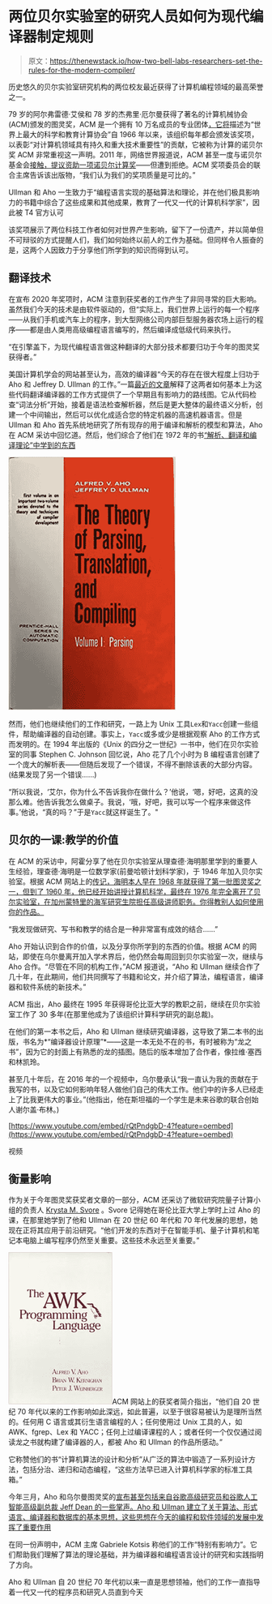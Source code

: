 # 两位贝尔实验室的研究人员如何为现代编译器制定规则

> 原文：<https://thenewstack.io/how-two-bell-labs-researchers-set-the-rules-for-the-modern-compiler/>

历史悠久的贝尔实验室研究机构的两位校友最近获得了计算机编程领域的最高荣誉之一。

79 岁的阿尔弗雷德·艾侯和 78 岁的杰弗里·厄尔曼获得了著名的计算机械协会(ACM)颁发的图灵奖，ACM 是一个拥有 10 万名成员的专业团体[，它将](https://www.acm.org/about-acm/about-the-acm-organization)描述为“世界上最大的科学和教育计算协会”自 1966 年以来，该组织每年都会颁发该奖项，以表彰“对计算机领域具有持久和重大技术重要性”的贡献，它被称为计算的诺贝尔奖 ACM 非常重视这一声明。2011 年，网络世界报道说，ACM 甚至一度与诺贝尔基金会[接触，提议资助一项诺贝尔计算奖](https://www.networkworld.com/article/2177705/data-center-why-there-s-no-nobel-prize-in-computing.html)——但遭到拒绝。ACM 奖项委员会的联合主席告诉该出版物，“我们认为我们的奖项质量是可比的。”

Ullman 和 Aho 一生致力于“编程语言实现的基础算法和理论，并在他们极具影响力的书籍中综合了这些成果和其他成果，教育了一代又一代的计算机科学家”，因此被 T4 官方认可

该奖项展示了两位科技工作者如何对世界产生影响，留下了一份遗产，并以简单但不可辩驳的方式提醒人们，我们如何始终以前人的工作为基础。但同样令人振奋的是，这两个人因致力于分享他们所学到的知识而得到认可。

## 翻译技术

在宣布 2020 年奖项时，ACM 注意到获奖者的工作产生了非同寻常的巨大影响。虽然我们今天的技术是由软件驱动的，但“实际上，我们世界上运行的每一个程序——从我们手机或汽车上的程序，到大型网络公司内部巨型服务器农场上运行的程序——都是由人类用高级编程语言编写的，然后编译成低级代码来执行。

“在引擎盖下，为现代编程语言做这种翻译的大部分技术都要归功于今年的图灵奖获得者。”

美国计算机学会的网站甚至认为，高效的编译器“今天的存在在很大程度上归功于 Aho 和 Jeffrey D. Ullman 的工作。”一篇[最近的文章](https://cacm.acm.org/magazines/2021/6/252834-getting-down-to-basics/fulltext)解释了这两者如何基本上为这些代码翻译编译器的工作方式提供了一个早期且有影响力的路线图。它从代码检查“词法分析”开始，接着是语法检查解析器，然后是更大整体的最终语义分析，创建一个中间输出，然后可以优化成适合您的特定机器的高速机器语言。但是 Ullman 和 Aho 首先系统地研究了所有现存的用于编译和解析的模型和算法，Aho 在 ACM 采访中回忆道。然后，他们综合了他们在 1972 年的书[“解析、翻译和编译理论”中学到的东西](https://dl.acm.org/doi/10.5555/578812)

![Theory of Parsing Translation and Compiling book cover via Amazon](img/43b6ab03c108de96447575650c7fd682.png)

然而，他们也继续他们的工作和研究，一路上为 Unix 工具`Lex`和`Yacc`创建一些组件，帮助编译器的自动创建。事实上，`Yacc`或多或少是根据观察 Aho 的工作方式而发明的。在 1994 年出版的《Unix 的四分之一世纪》一书中，他们在贝尔实验室的同事 Stephen C. Johnson 回忆说，Aho 花了几个小时为 B 编程语言创建了一个庞大的解析表——但随后发现了一个错误，不得不删除该表的大部分内容。(结果发现了另一个错误……)

“所以我说，‘艾尔，你为什么不告诉我你在做什么？’他说，‘嗯，好吧，这真的没那么难。他告诉我怎么做桌子。我说，‘哦，好吧，我可以写一个程序来做这件事。’他说，“真的吗？”于是`Yacc`就这样诞生了。"

## 贝尔的一课:教学的价值

在 ACM 的采访中，阿霍分享了他在贝尔实验室从理查德·海明那里学到的重要人生经验，理查德·海明是一位数学家(前曼哈顿计划科学家)，于 1946 年加入贝尔实验室。根据 ACM 网站上的[传记，海明本人早在 1968 年就获得了第一批图灵奖之一，但到了 1960 年，他已经开始讲授计算机科学，最终在 1976 年完全离开了贝尔实验室，在加州蒙特里的海军研究生院担任高级讲师职务。你得教别人如何使用你的作品。](https://amturing.acm.org/award_winners/hamming_1000652.cfm)

“我发现做研究、写书和教学的结合是一种非常富有成效的结合……”

Aho 开始认识到合作的价值，以及分享你所学到的东西的价值。根据 ACM 的网站，即使在乌尔曼离开加入学术界后，他仍然会每周回到贝尔实验室一次，继续与 Aho 合作。“尽管在不同的机构工作，”ACM 报道说，“Aho 和 Ullman 继续合作了几十年，在此期间，他们共同撰写了书籍和论文，并介绍了算法，编程语言，编译器和软件系统的新技术。”

ACM 指出，Aho 最终在 1995 年获得哥伦比亚大学的教职之前，继续在贝尔实验室工作了 30 多年(在那里他成为了该组织计算科学研究的副总裁)。

在他们的第一本书之后，Aho 和 Ullman 继续研究编译器，这导致了第二本书的出版，书名为*“编译器设计原理”*——这是一本无处不在的书，有时被称为“龙之书”，因为它的封面上有熟悉的龙的插图。随后的版本增加了合作者，像拉维·塞西和林凯玲。

甚至几十年后，在 2016 年的一个视频中，乌尔曼承认“我一直认为我的贡献在于我写的书，以及它如何影响年轻人做他们自己的伟大工作。他们中的许多人已经走上了比我更伟大的事业。”(他指出，他在斯坦福的一个学生是未来谷歌的联合创始人谢尔盖·布林。)

[https://www.youtube.com/embed/rQtPndgbD-4?feature=oembed](https://www.youtube.com/embed/rQtPndgbD-4?feature=oembed)

视频

## 衡量影响

作为关于今年图灵奖获奖者文章的一部分，ACM 还采访了微软研究院量子计算小组的负责人 [Krysta M. Svore](https://www.microsoft.com/en-us/research/people/ksvore/) 。Svore 记得她在哥伦比亚大学上学时上过 Aho 的课，在那里她学到了他和 Ullman 在 20 世纪 60 年代和 70 年代发展的思想，她现在正将其应用于前沿研究。“他们开发的东西对于在智能手机、量子计算机和笔记本电脑上编写程序仍然至关重要。这些技术永远至关重要。”

![Cover of The Awk Programming Language book (via Amazon) - 1988](img/2221a932857fea3fe55a44692af69ec7.png)ACM 网站上的获奖者简介指出，“他们自 20 世纪 70 年代以来的工作影响如此深远，如此普遍，以至于很容易被认为是理所当然的。任何用 C 语言或其衍生语言编程的人；任何使用过 Unix 工具的人，如 AWK、fgrep、Lex 和 YACC；任何上过编译课程的人；或者任何一个仅仅通过阅读龙之书就构建了编译器的人，都被 Aho 和 Ullman 的作品所感动。”

它称赞他们的书“计算机算法的设计和分析”从广泛的算法中锻造了一系列设计方法，包括分治、递归和动态编程，“这些方法早已进入计算机科学家的标准工具箱。”

今年三月，Aho 和乌尔曼图灵奖的[宣布甚至包括来自谷歌高级研究员和谷歌人工智能高级副总裁 Jeff Dean 的一些掌声。Aho 和 Ullman 建立了关于算法、形式语言、编译器和数据库的基本思想，这些思想在今天的编程和软件领域的发展中发挥了重要作用](https://awards.acm.org/binaries/content/assets/press-releases/2021/march/turing-award-2020.pdf)

在同一份声明中，ACM 主席 Gabriele Kotsis 称他们的工作“特别有影响力”。它们帮助我们理解了算法的理论基础，并为编译器和编程语言设计的研究和实践指明了方向。

Aho 和 Ullman 自 20 世纪 70 年代初以来一直是思想领袖，他们的工作一直指导着一代又一代的程序员和研究人员直到今天

<svg xmlns:xlink="http://www.w3.org/1999/xlink" viewBox="0 0 68 31" version="1.1"><title>Group</title> <desc>Created with Sketch.</desc></svg>